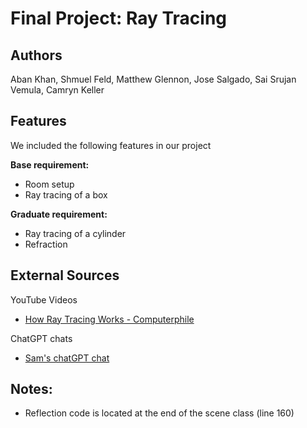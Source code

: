 # Final Project: Ray Tracing

## Authors
Aban Khan, Shmuel Feld, Matthew Glennon, Jose Salgado, Sai Srujan Vemula, Camryn Keller

## Features
We included the following features in our project <br> 

**Base requirement:** 
- Room setup 
- Ray tracing of a box

**Graduate requirement:** 

- Ray tracing of a cylinder
- Refraction

## External Sources
YouTube Videos
- [How Ray Tracing Works - Computerphile](https://www.youtube.com/watch?v=ezXGTRSx1g8)

ChatGPT chats
- [Sam's chatGPT chat](https://chatgpt.com/share/6758ab78-d24c-8000-b4dc-4afc8ed16229)


## Notes: 

- Reflection code is located at the end of the scene class (line 160)
